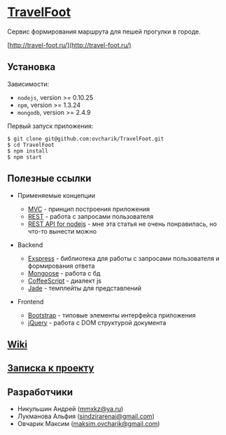 # [TravelFoot](http://travel-foot.ru/)

Сервис формирования маршрута для пешей прогулки в городе.

[http://travel-foot.ru/](http://travel-foot.ru/)

## Установка

Зависимости:

  - `nodejs`, version >= 0.10.25
  - `npm`, version >= 1.3.24
  - `mongodb`, version >= 2.4.9

Первый запуск приложения:

    $ git clone git@github.com:ovcharik/TravelFoot.git
    $ cd TravelFoot
    $ npm install
    $ npm start


## Полезные ссылки

* Применяемые концепции
  - [MVC](http://ru.wikipedia.org/wiki/Model-View-Controller) - принцип построения приложения
  - [REST](http://habrahabr.ru/post/38730/) - работа с запросами пользователя
  - [REST API for nodejs](http://habrahabr.ru/post/213931/) - мне эта статья не очень понравилась, но что-то вынести можно

* Backend
  - [Exspress](http://expressjs.com/api.html) - библиотека для работы с запросами пользователя и формирования ответа
  - [Mongoose](http://mongoosejs.com/) - работа с бд
  - [CoffeeScript](http://coffeescript.org/) - диалект js
  - [Jade](http://jade-lang.com/) - темплейты для представлений

* Frontend
  - [Bootstrap](http://getbootstrap.com/) - типовые элементы интерфейса приложения
  - [jQuery](http://jquery.com/) - работа с DOM структурой документа


## [Wiki](https://github.com/ovcharik/TravelFoot/wiki)

## [Записка к проекту](https://github.com/ovcharik/TravelFoot/blob/master/course-note.md)

## Разработчики

  - Никульшин Андрей (mmxkz@ya.ru)
  - Лукманова Альфия (sindzirarenai@gmail.com)
  - Овчарик Максим (maksim.ovcharik@gmail.com)

